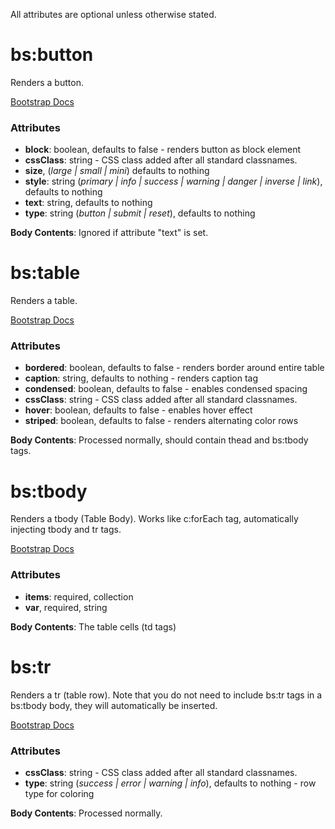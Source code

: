 All attributes are optional unless otherwise stated.

# bs:button #

Renders a button.  

[Bootstrap Docs](http://twitter.github.com/bootstrap/base-css.html#buttons "Bootstrap Docs")

### Attributes ###

* **block**: boolean, defaults to false - renders button as block element
* **cssClass**: string - CSS class added after all standard classnames.
* **size**, (*large | small | mini*) defaults to nothing
* **style**: string (*primary | info | success | warning | danger | inverse | link*), defaults to nothing
* **text**: string, defaults to nothing
* **type**: string (*button | submit | reset*), defaults to nothing

**Body Contents**: Ignored if attribute "text" is set.

# bs:table #

Renders a table.  

[Bootstrap Docs](http://twitter.github.com/bootstrap/base-css.html#tables "Bootstrap Docs")

### Attributes ###

* **bordered**: boolean, defaults to false - renders border around entire table
* **caption**: string, defaults to nothing - renders caption tag
* **condensed**: boolean, defaults to false - enables condensed spacing
* **cssClass**: string - CSS class added after all standard classnames.
* **hover**: boolean, defaults to false - enables hover effect
* **striped**: boolean, defaults to false - renders alternating color rows

**Body Contents**: Processed normally, should contain thead and bs:tbody tags.

# bs:tbody #

Renders a tbody (Table Body).  Works like c:forEach tag, automatically injecting tbody and tr tags.

[Bootstrap Docs](http://twitter.github.com/bootstrap/base-css.html#tables "Bootstrap Docs")

### Attributes ###

* **items**: required, collection
* **var**, required, string

**Body Contents**: The table cells (td tags)

# bs:tr #

Renders a tr (table row).  Note that you do not need to include bs:tr tags in a bs:tbody body, they will automatically be inserted.

[Bootstrap Docs](http://twitter.github.com/bootstrap/base-css.html#tables "Bootstrap Docs")

### Attributes ###

* **cssClass**: string - CSS class added after all standard classnames.
* **type**: string (*success | error | warning | info*), defaults to nothing - row type for coloring

**Body Contents**: Processed normally.